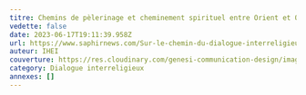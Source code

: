 ```yaml
---
titre: Chemins de pèlerinage et cheminement spirituel entre Orient et Occident
vedette: false
date: 2023-06-17T19:11:39.958Z
url: https://www.saphirnews.com/Sur-le-chemin-du-dialogue-interreligieux-l-universalite-du-pelerinage-de-l-Orient-a-l-Occident-en-partage_a29745.html
auteur: IHEI
couverture: https://res.cloudinary.com/genesi-communication-design/image/upload/v1688204502/1688204214363_ggq34f.jpg
category: Dialogue interreligieux
annexes: []
---
```

